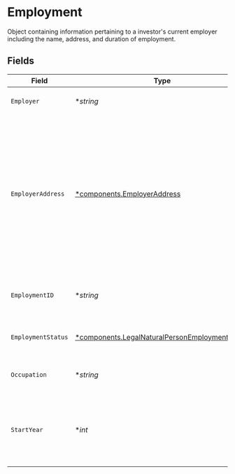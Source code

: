 # Employment

Object containing information pertaining to a investor's current employer including the name, address, and duration of employment.


## Fields

| Field                                                                                                                                                                                                                                                                                                     | Type                                                                                                                                                                                                                                                                                                      | Required                                                                                                                                                                                                                                                                                                  | Description                                                                                                                                                                                                                                                                                               | Example                                                                                                                                                                                                                                                                                                   |
| --------------------------------------------------------------------------------------------------------------------------------------------------------------------------------------------------------------------------------------------------------------------------------------------------------- | --------------------------------------------------------------------------------------------------------------------------------------------------------------------------------------------------------------------------------------------------------------------------------------------------------- | --------------------------------------------------------------------------------------------------------------------------------------------------------------------------------------------------------------------------------------------------------------------------------------------------------- | --------------------------------------------------------------------------------------------------------------------------------------------------------------------------------------------------------------------------------------------------------------------------------------------------------- | --------------------------------------------------------------------------------------------------------------------------------------------------------------------------------------------------------------------------------------------------------------------------------------------------------- |
| `Employer`                                                                                                                                                                                                                                                                                                | **string*                                                                                                                                                                                                                                                                                                 | :heavy_minus_sign:                                                                                                                                                                                                                                                                                        | The business name of an investor's employer.                                                                                                                                                                                                                                                              | Apex Fintech Solutions                                                                                                                                                                                                                                                                                    |
| `EmployerAddress`                                                                                                                                                                                                                                                                                         | [*components.EmployerAddress](../../models/components/employeraddress.md)                                                                                                                                                                                                                                 | :heavy_minus_sign:                                                                                                                                                                                                                                                                                        | The data structure containing attributes describing the location of an investor's employer. If input, the required fields within the `employer_address` object include:<br/> - `administrative_area`<br/> - `region_code` - 2 character CLDR Code<br/> - `postal_code`<br/> - `locality`<br/> - `address_lines` - max 5 lines |                                                                                                                                                                                                                                                                                                           |
| `EmploymentID`                                                                                                                                                                                                                                                                                            | **string*                                                                                                                                                                                                                                                                                                 | :heavy_minus_sign:                                                                                                                                                                                                                                                                                        | System-generated GUID representing the employment record of a natural person                                                                                                                                                                                                                              | 45b39d95-6650-4952-a5c4-cab1858312f1                                                                                                                                                                                                                                                                      |
| `EmploymentStatus`                                                                                                                                                                                                                                                                                        | [*components.LegalNaturalPersonEmploymentStatus](../../models/components/legalnaturalpersonemploymentstatus.md)                                                                                                                                                                                           | :heavy_minus_sign:                                                                                                                                                                                                                                                                                        | Classifies in what capacity (or if) the underlying natural person holds a job                                                                                                                                                                                                                             | EMPLOYED                                                                                                                                                                                                                                                                                                  |
| `Occupation`                                                                                                                                                                                                                                                                                              | **string*                                                                                                                                                                                                                                                                                                 | :heavy_minus_sign:                                                                                                                                                                                                                                                                                        | The nature of work performed at an investor's place of employment.                                                                                                                                                                                                                                        | Software Engineer                                                                                                                                                                                                                                                                                         |
| `StartYear`                                                                                                                                                                                                                                                                                               | **int*                                                                                                                                                                                                                                                                                                    | :heavy_minus_sign:                                                                                                                                                                                                                                                                                        | The start year of employment related to a person's stated employer Must be from birth year to current year, or 0 to clear start year value                                                                                                                                                                | 2019                                                                                                                                                                                                                                                                                                      |